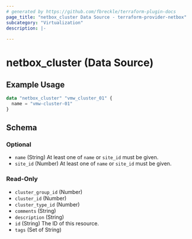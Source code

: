 ```yaml
---
# generated by https://github.com/fbreckle/terraform-plugin-docs
page_title: "netbox_cluster Data Source - terraform-provider-netbox"
subcategory: "Virtualization"
description: |-
  
---
```


# netbox_cluster (Data Source)



## Example Usage

```terraform
data "netbox_cluster" "vmw_cluster_01" {
  name = "vmw-cluster-01"
}
```

<!-- schema generated by tfplugindocs -->
## Schema

### Optional

- `name` (String) At least one of `name` or `site_id` must be given.
- `site_id` (Number) At least one of `name` or `site_id` must be given.

### Read-Only

- `cluster_group_id` (Number)
- `cluster_id` (Number)
- `cluster_type_id` (Number)
- `comments` (String)
- `description` (String)
- `id` (String) The ID of this resource.
- `tags` (Set of String)



